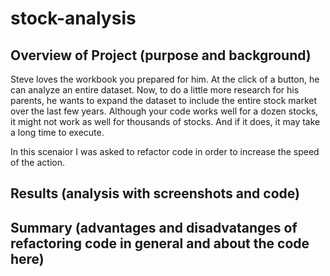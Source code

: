# stock-analysis
## Overview of Project (purpose and background)
  Steve loves the workbook you prepared for him. At the click of a button, he can analyze an entire dataset. Now, to do a little more research for his parents, he wants to expand the dataset to include the entire stock market over the last few years. Although your code works well for a dozen stocks, it might not work as well for thousands of stocks. And if it does, it may take a long time to execute.

  In this scenaior I was asked to refactor code in order to increase the speed of the action. 

## Results (analysis with screenshots and code)

## Summary (advantages and disadvatanges of refactoring code in general and about the code here)

